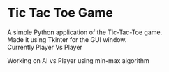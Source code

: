 # Tic Tac Toe Game
A simple Python application of the Tic-Tac-Toe game.  
Made it using Tkinter for the GUI window.  
Currently Player Vs Player

Working on AI vs Player using min-max algorithm
